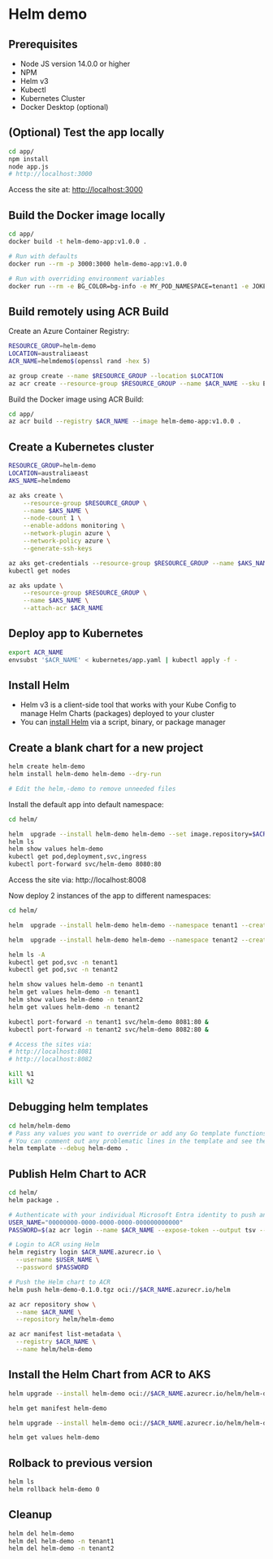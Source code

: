 Helm demo
=========

Prerequisites
-------------

* Node JS version 14.0.0 or higher
* NPM
* Helm v3
* Kubectl
* Kubernetes Cluster
* Docker Desktop (optional)

(Optional) Test the app locally
-------------------------------

```sh
cd app/
npm install
node app.js
# http://localhost:3000
```

Access the site at: [http://localhost:3000](http://localhost:3000)

Build the Docker image locally
------------------------------

```sh
cd app/
docker build -t helm-demo-app:v1.0.0 .

# Run with defaults
docker run --rm -p 3000:3000 helm-demo-app:v1.0.0

# Run with overriding environment variables
docker run --rm -e BG_COLOR=bg-info -e MY_POD_NAMESPACE=tenant1 -e JOKE_CATEGORY=food -p 3000:3000 helm-demo-app:v1.0.0
```

Build remotely using ACR Build
------------------------------

Create an Azure Container Registry:

```sh
RESOURCE_GROUP=helm-demo
LOCATION=australiaeast
ACR_NAME=helmdemo$(openssl rand -hex 5)

az group create --name $RESOURCE_GROUP --location $LOCATION
az acr create --resource-group $RESOURCE_GROUP --name $ACR_NAME --sku Basic
```

Build the Docker image using ACR Build:

```sh
cd app/
az acr build --registry $ACR_NAME --image helm-demo-app:v1.0.0 .
```

Create a Kubernetes cluster
---------------------------

```sh
RESOURCE_GROUP=helm-demo
LOCATION=australiaeast
AKS_NAME=helmdemo

az aks create \
    --resource-group $RESOURCE_GROUP \
    --name $AKS_NAME \
    --node-count 1 \
    --enable-addons monitoring \
    --network-plugin azure \
    --network-policy azure \
    --generate-ssh-keys

az aks get-credentials --resource-group $RESOURCE_GROUP --name $AKS_NAME
kubectl get nodes

az aks update \
    --resource-group $RESOURCE_GROUP \
    --name $AKS_NAME \
    --attach-acr $ACR_NAME
```

Deploy app to Kubernetes
------------------------

```sh
export ACR_NAME
envsubst '$ACR_NAME' < kubernetes/app.yaml | kubectl apply -f -
```

Install Helm
------------

* Helm v3 is a client-side tool that works with your Kube Config to manage Helm Charts (packages) deployed to your cluster
* You can [install Helm](https://helm.sh/docs/intro/install/) via a script, binary, or package manager

Create a blank chart for a new project
--------------------------------------

```sh
helm create helm-demo
helm install helm-demo helm-demo --dry-run

# Edit the helm,-demo to remove unneeded files
```

Install the default app into default namespace:

```sh
cd helm/

helm  upgrade --install helm-demo helm-demo --set image.repository=$ACR_NAME.azurecr.io/helm-demo-app
helm ls
helm show values helm-demo
kubectl get pod,deployment,svc,ingress
kubectl port-forward svc/helm-demo 8080:80
```

Access the site via: http://localhost:8008

Now deploy 2 instances of the app to different namespaces:

```sh
cd helm/

helm  upgrade --install helm-demo helm-demo --namespace tenant1 --create-namespace --set image.repository=$ACR_NAME.azurecr.io/helm-demo-app --set app.bgColor=bg-info --set app.jokeCategory=food

helm  upgrade --install helm-demo helm-demo --namespace tenant2 --create-namespace --set image.repository=$ACR_NAME.azurecr.io/helm-demo-app --set app.bgColor=bg-warning --set app.jokeCategory=science

helm ls -A
kubectl get pod,svc -n tenant1
kubectl get pod,svc -n tenant2

helm show values helm-demo -n tenant1
helm get values helm-demo -n tenant1
helm show values helm-demo -n tenant2
helm get values helm-demo -n tenant2

kubectl port-forward -n tenant1 svc/helm-demo 8081:80 &
kubectl port-forward -n tenant2 svc/helm-demo 8082:80 &

# Access the sites via:
# http://localhost:8081
# http://localhost:8082

kill %1
kill %2
```

Debugging helm templates
------------------------

```sh
cd helm/helm-demo
# Pass any values you want to override or add any Go template functions you want to use
# You can comment out any problematic lines in the template and see the result as comments in the output
helm template --debug helm-demo .
```

Publish Helm Chart to ACR
-------------------------

```sh
cd helm/
helm package .

# Authenticate with your individual Microsoft Entra identity to push and pull Helm charts using an AD token.
USER_NAME="00000000-0000-0000-0000-000000000000"
PASSWORD=$(az acr login --name $ACR_NAME --expose-token --output tsv --query accessToken)

# Login to ACR using Helm
helm registry login $ACR_NAME.azurecr.io \
  --username $USER_NAME \
  --password $PASSWORD

# Push the Helm chart to ACR
helm push helm-demo-0.1.0.tgz oci://$ACR_NAME.azurecr.io/helm

az acr repository show \
  --name $ACR_NAME \
  --repository helm/helm-demo

az acr manifest list-metadata \
  --registry $ACR_NAME \
  --name helm/helm-demo
```

Install the Helm Chart from ACR to AKS
--------------------------------------

```sh
helm upgrade --install helm-demo oci://$ACR_NAME.azurecr.io/helm/helm-demo --version 0.1.0 --set image.repository=$ACR_NAME.azurecr.io/helm-demo-app

helm get manifest helm-demo

helm upgrade --install helm-demo oci://$ACR_NAME.azurecr.io/helm/helm-demo --version 0.1.0 --set image.repository=$ACR_NAME.azurecr.io/helm-demo-app --set app.jokeCategory=sport

helm get values helm-demo
```

Rolback to previous version
---------------------------

```sh
helm ls
helm rollback helm-demo 0
```

Cleanup
-------

```sh
helm del helm-demo
helm del helm-demo -n tenant1
helm del helm-demo -n tenant2
```
